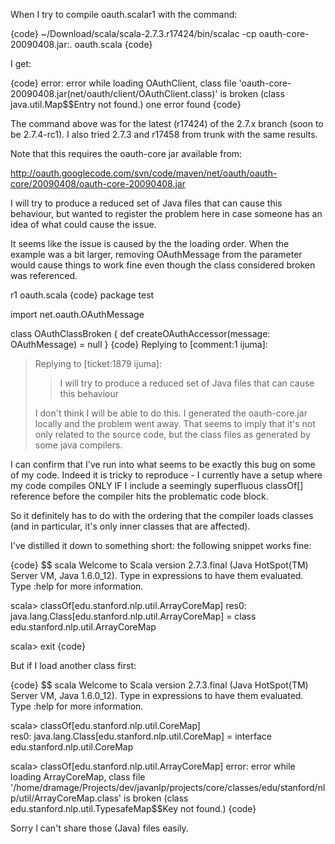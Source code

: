 When I try to compile oauth.scalar1 with the command:

{code}
~/Download/scala/scala-2.7.3.r17424/bin/scalac -cp oauth-core-20090408.jar:. oauth.scala
{code}

I get:

{code}
error: error while loading OAuthClient, class file 'oauth-core-20090408.jar(net/oauth/client/OAuthClient.class)' is broken
(class java.util.Map$$Entry not found.)
one error found
{code}

The command above was for the latest (r17424) of the 2.7.x branch (soon to be 2.7.4-rc1). I also tried 2.7.3 and r17458 from trunk with the same results.

Note that this requires the oauth-core jar available from:

http://oauth.googlecode.com/svn/code/maven/net/oauth/oauth-core/20090408/oauth-core-20090408.jar

I will try to produce a reduced set of Java files that can cause this behaviour, but wanted to register the problem here in case someone has an idea of what could cause the issue.

It seems like the issue is caused by the the loading order. When the example was a bit larger, removing OAuthMessage from the parameter would cause things to work fine even though the class considered broken was referenced.

r1 oauth.scala
{code}
package test

import net.oauth.OAuthMessage

class OAuthClassBroken {
  def createOAuthAccessor(message: OAuthMessage) = null
}
{code}
Replying to [comment:1 ijuma]:
> Replying to [ticket:1879 ijuma]:
> > I will try to produce a reduced set of Java files that can cause this behaviour
> 
> I don't think I will be able to do this. I generated the oauth-core.jar locally and the problem went away. That seems to imply that it's not only related to the source code, but the class files as generated by some java compilers.

I can confirm that I've run into what seems to be exactly this bug on some of my code.  Indeed it is tricky to reproduce - I currently have a setup where my code compiles ONLY IF I include a seemingly superfluous classOf[] reference before the compiler hits the problematic code block.

So it definitely has to do with the ordering that the compiler loads classes (and in particular, it's only inner classes that are affected).

I've distilled it down to something short: the following snippet works fine:

{code}
$$ scala
Welcome to Scala version 2.7.3.final (Java HotSpot(TM) Server VM, Java 1.6.0_12).
Type in expressions to have them evaluated.
Type :help for more information.

scala> classOf[edu.stanford.nlp.util.ArrayCoreMap]
res0: java.lang.Class[edu.stanford.nlp.util.ArrayCoreMap] = class edu.stanford.nlp.util.ArrayCoreMap

scala> exit
{code}

But if I load another class first:

{code}
$$ scala
Welcome to Scala version 2.7.3.final (Java HotSpot(TM) Server VM, Java 1.6.0_12).
Type in expressions to have them evaluated.
Type :help for more information.

scala> classOf[edu.stanford.nlp.util.CoreMap]     
res0: java.lang.Class[edu.stanford.nlp.util.CoreMap] = interface edu.stanford.nlp.util.CoreMap

scala> classOf[edu.stanford.nlp.util.ArrayCoreMap]
error: error while loading ArrayCoreMap, class file '/home/dramage/Projects/dev/javanlp/projects/core/classes/edu/stanford/nlp/util/ArrayCoreMap.class' is broken
(class edu.stanford.nlp.util.TypesafeMap$$Key not found.)
{code}

Sorry I can't share those (Java) files easily.

